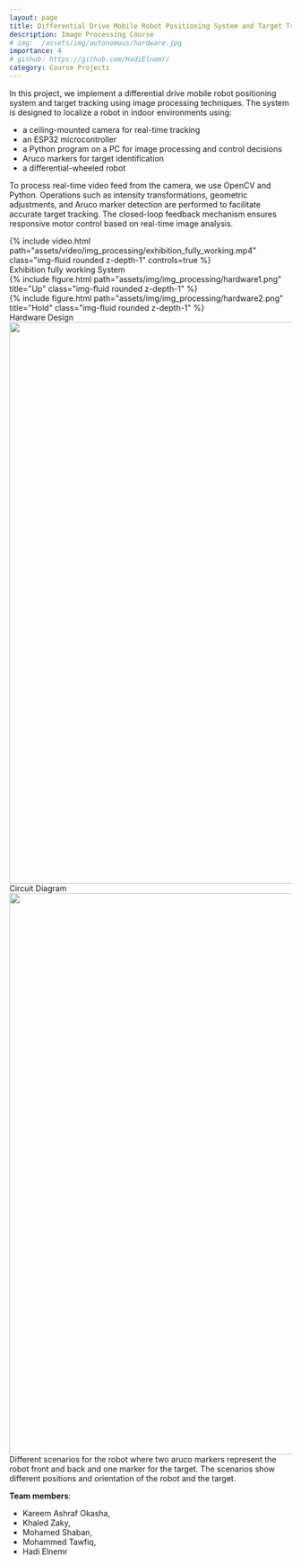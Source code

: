 ```yaml
---
layout: page
title: Differential Drive Mobile Robot Positioning System and Target Tracking
description: Image Processing Course
# img:  /assets/img/autonomous/hardware.jpg
importance: 4
# github: https://github.com/HadiElnemr/
category: Course Projects
---
```


In this project, we implement a differential drive mobile robot positioning system and target tracking using image processing techniques. The system is designed to localize a robot in indoor environments using:
- a ceiling-mounted camera for real-time tracking
- an ESP32 microcontroller
- a Python program on a PC for image processing and control decisions
- Aruco markers for target identification
- a differential-wheeled robot


To process real-time video feed from the camera, we use OpenCV and Python. Operations such as intensity transformations, geometric adjustments, and Aruco marker detection are performed to facilitate accurate target tracking. The closed-loop feedback mechanism ensures responsive motor control based on real-time image analysis.

<div class="row mt-3 justify-content-center">
    <div class="col-sm-12 text-center mt-3 mt-md-0">
        {% include video.html path="assets/video/img_processing/exhibition_fully_working.mp4" class="img-fluid rounded z-depth-1" controls=true %}
        <div class="caption">
            Exhibition fully working System
        </div>
    </div>
</div>

<div class="row">
    <div class="col-sm mt-3 mt-md-0">
        {% include figure.html path="assets/img/img_processing/hardware1.png" title="Up" class="img-fluid rounded z-depth-1" %}
    </div>
    <div class="col-sm mt-3 mt-md-0">
        {% include figure.html path="assets/img/img_processing/hardware2.png" title="Hold" class="img-fluid rounded z-depth-1" %}
    </div>
</div>
<div class="caption">
    Hardware Design
</div>

<div class="text-center">
   <img class="img-fluid rounded z-depth-1" style="width: 1000px; height: auto;" src="{{ '/assets/img/img_processing/circuit_diagram.png' | relative_url }}" alt="" title="circuit_diagram"/>
   <div class="caption">
   Circuit Diagram
   </div>

   <img class="img-fluid rounded z-depth-1" style="width: 1000px; height: auto;" src="{{ '/assets/img/img_processing/scenarios.png' | relative_url }}" alt="" title="scenarios"/>
   <div class="caption">
   Different scenarios for the robot where two aruco markers represent the robot front and back and one marker for the target. The scenarios show different positions and orientation of the robot and the target.
   </div>
</div>


**Team members**:
- Kareem Ashraf Okasha,
- Khaled Zaky,
- Mohamed Shaban,
- Mohammed Tawfiq,
- Hadi Elnemr